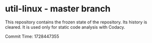 # util-linux - master branch

This repository contains the frozen state of the repository.
Its history is cleared. It is used only for static code
analysis with Codacy.

Commit Time: 1728447355